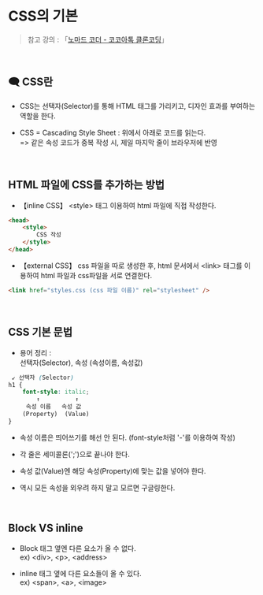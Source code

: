 # CSS의 기본

>  참고 강의 : 「<a href="https://nomadcoders.co/kokoa-clone" target="_blank">노마드 코더 - 코코아톡 클론코딩</a>」

<br/>

## 🗨 CSS란

*  CSS는 선택자(Selector)를 통해 HTML 태그를 가리키고, 디자인 효과를 부여하는 역할을 한다.

* CSS = Cascading Style Sheet : 위에서 아래로 코드를 읽는다.  
=> 같은 속성 코드가 중복 작성 시, 제일 마지막 줄이 브라우저에 반영

<br/>

## HTML 파일에 CSS를 추가하는 방법

*  【inline CSS】 \<style> 태그 이용하여 html 파일에 직접 작성한다.

```html
<head>
    <style>
        CSS 작성
    </style>
</head>
```

*  【external CSS】 css 파일을 따로 생성한 후, html 문서에서 \<link> 태그를 이용하여 html 파일과 css파일을 서로 연결한다.
```html
<link href="styles.css (css 파일 이름)" rel="stylesheet" />
```

<br/>

## CSS 기본 문법

* 용어 정리 :  
선택자(Selector), 속성 (속성이름, 속성값)
```css
 ↙ 선택자 (Selector)
h1 {
    font-style: italic;
        ↑          ↑
     속성 이름   속성 값
    (Property)  (Value)
}
```

* 속성 이름은 띄어쓰기를 해선 안 된다. (font-style처럼 '-'를 이용하여 작성)

* 각 줄은 세미콜론(';')으로 끝나야 한다.

* 속성 값(Value)엔 해당 속성(Property)에 맞는 값을 넣어야 한다.

* 역시 모든 속성을 외우려 하지 말고 모르면 구글링한다.

<br/>

## Block VS inline

* Block 태그 옆엔 다른 요소가 올 수 없다.  
ex) \<div>, \<p>, \<address>

* inline 태그 옆에 다른 요소들이 올 수 있다.  
ex) \<span>, \<a>, \<image>

<br/>